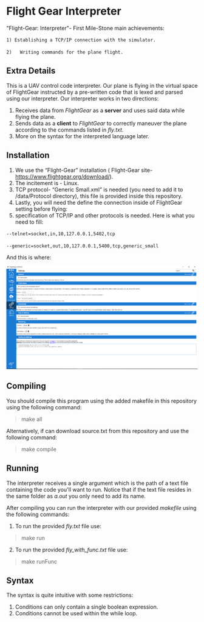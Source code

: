 # Flight Gear Interpreter

"Flight-Gear: Interpreter"- First Mile-Stone main achievements:

    1) Establishing a TCP/IP connection with the simulator.
  
    2)	 Writing commands for the plane flight.

## Extra Details
This is a UAV control code interpreter.
Our plane is flying in the virtual space of FlightGear instructed by a pre-written code that is lexed and parsed using our interpreter.
Our interpreter works in two directions:  
1. Receives data from _FlightGear_ as a **server** and uses said data while flying the plane.
2. Sends data as a **client** to _FlightGear_ to correctly maneuver the plane according to the commands listed in _fly.txt_.
3. More on the syntax for the interpreted language later.
  
## Installation
  1.	We use the “Flight-Gear” installation ( Flight-Gear site- https://www.flightgear.org/download/).
  2.	The incitement is - Linux.
  3.	TCP protocol- “Generic Small.xml” is needed (you need to add it to /data/Protocol directory), this file is provided inside this repository.
  4.	Lastly, you will need the define the connection inside of FlightGear setting before flying:
  5.	specification of TCP/IP and other protocols is needed. Here is what you need to fill:

    --telnet=socket,in,10,127.0.0.1,5402,tcp
        
    --generic=socket,out,10,127.0.0.1,5400,tcp,generic_small
        
And this is where:

![](flight-gear%20menu.png)

## Compiling
You should compile this program using the added makefile in this repository using the following command:
> make all

Alternatively, if can download source.txt from this repository and use the following command:
> make compile

## Running
The interpreter receives a single argument which is the path of a text file containing the code you'll want to run.
Notice that if the text file resides in the same folder as _a.out_ you only need to add its name.

After compiling you can run the interpreter with our provided _makefile_ using the following commands:
1. To run the provided _fly.txt_ file use:
>make run
2. To run the provided _fly_with_func.txt_ file use: 
>make runFunc

## Syntax
The syntax is quite intuitive with some restrictions:
1. Conditions can only contain a single boolean expression.
2. Conditions cannot be used within the while loop.


